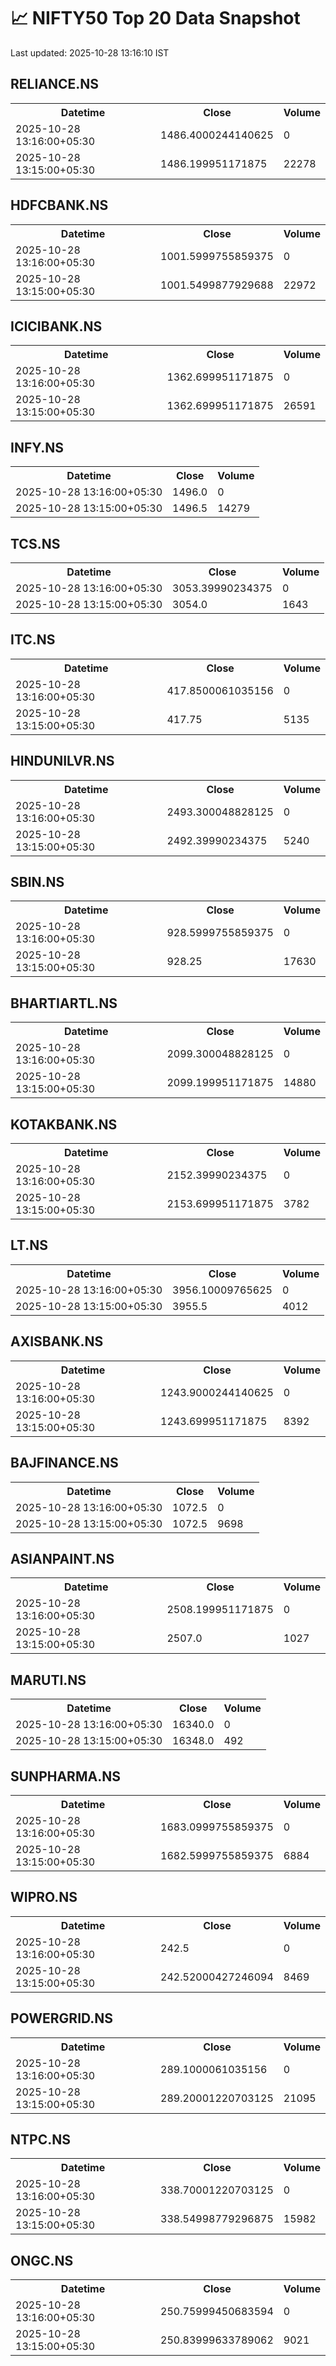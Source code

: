 # 📈 NIFTY50 Top 20 Data Snapshot

Last updated: 2025-10-28 13:16:10 IST

## RELIANCE.NS

<table>
  <tr><th>Datetime</th><th>Close</th><th>Volume</th></tr>
  <tr><td>2025-10-28 13:16:00+05:30</td><td>1486.4000244140625</td><td>0</td></tr>
  <tr><td>2025-10-28 13:15:00+05:30</td><td>1486.199951171875</td><td>22278</td></tr>
</table>

## HDFCBANK.NS

<table>
  <tr><th>Datetime</th><th>Close</th><th>Volume</th></tr>
  <tr><td>2025-10-28 13:16:00+05:30</td><td>1001.5999755859375</td><td>0</td></tr>
  <tr><td>2025-10-28 13:15:00+05:30</td><td>1001.5499877929688</td><td>22972</td></tr>
</table>

## ICICIBANK.NS

<table>
  <tr><th>Datetime</th><th>Close</th><th>Volume</th></tr>
  <tr><td>2025-10-28 13:16:00+05:30</td><td>1362.699951171875</td><td>0</td></tr>
  <tr><td>2025-10-28 13:15:00+05:30</td><td>1362.699951171875</td><td>26591</td></tr>
</table>

## INFY.NS

<table>
  <tr><th>Datetime</th><th>Close</th><th>Volume</th></tr>
  <tr><td>2025-10-28 13:16:00+05:30</td><td>1496.0</td><td>0</td></tr>
  <tr><td>2025-10-28 13:15:00+05:30</td><td>1496.5</td><td>14279</td></tr>
</table>

## TCS.NS

<table>
  <tr><th>Datetime</th><th>Close</th><th>Volume</th></tr>
  <tr><td>2025-10-28 13:16:00+05:30</td><td>3053.39990234375</td><td>0</td></tr>
  <tr><td>2025-10-28 13:15:00+05:30</td><td>3054.0</td><td>1643</td></tr>
</table>

## ITC.NS

<table>
  <tr><th>Datetime</th><th>Close</th><th>Volume</th></tr>
  <tr><td>2025-10-28 13:16:00+05:30</td><td>417.8500061035156</td><td>0</td></tr>
  <tr><td>2025-10-28 13:15:00+05:30</td><td>417.75</td><td>5135</td></tr>
</table>

## HINDUNILVR.NS

<table>
  <tr><th>Datetime</th><th>Close</th><th>Volume</th></tr>
  <tr><td>2025-10-28 13:16:00+05:30</td><td>2493.300048828125</td><td>0</td></tr>
  <tr><td>2025-10-28 13:15:00+05:30</td><td>2492.39990234375</td><td>5240</td></tr>
</table>

## SBIN.NS

<table>
  <tr><th>Datetime</th><th>Close</th><th>Volume</th></tr>
  <tr><td>2025-10-28 13:16:00+05:30</td><td>928.5999755859375</td><td>0</td></tr>
  <tr><td>2025-10-28 13:15:00+05:30</td><td>928.25</td><td>17630</td></tr>
</table>

## BHARTIARTL.NS

<table>
  <tr><th>Datetime</th><th>Close</th><th>Volume</th></tr>
  <tr><td>2025-10-28 13:16:00+05:30</td><td>2099.300048828125</td><td>0</td></tr>
  <tr><td>2025-10-28 13:15:00+05:30</td><td>2099.199951171875</td><td>14880</td></tr>
</table>

## KOTAKBANK.NS

<table>
  <tr><th>Datetime</th><th>Close</th><th>Volume</th></tr>
  <tr><td>2025-10-28 13:16:00+05:30</td><td>2152.39990234375</td><td>0</td></tr>
  <tr><td>2025-10-28 13:15:00+05:30</td><td>2153.699951171875</td><td>3782</td></tr>
</table>

## LT.NS

<table>
  <tr><th>Datetime</th><th>Close</th><th>Volume</th></tr>
  <tr><td>2025-10-28 13:16:00+05:30</td><td>3956.10009765625</td><td>0</td></tr>
  <tr><td>2025-10-28 13:15:00+05:30</td><td>3955.5</td><td>4012</td></tr>
</table>

## AXISBANK.NS

<table>
  <tr><th>Datetime</th><th>Close</th><th>Volume</th></tr>
  <tr><td>2025-10-28 13:16:00+05:30</td><td>1243.9000244140625</td><td>0</td></tr>
  <tr><td>2025-10-28 13:15:00+05:30</td><td>1243.699951171875</td><td>8392</td></tr>
</table>

## BAJFINANCE.NS

<table>
  <tr><th>Datetime</th><th>Close</th><th>Volume</th></tr>
  <tr><td>2025-10-28 13:16:00+05:30</td><td>1072.5</td><td>0</td></tr>
  <tr><td>2025-10-28 13:15:00+05:30</td><td>1072.5</td><td>9698</td></tr>
</table>

## ASIANPAINT.NS

<table>
  <tr><th>Datetime</th><th>Close</th><th>Volume</th></tr>
  <tr><td>2025-10-28 13:16:00+05:30</td><td>2508.199951171875</td><td>0</td></tr>
  <tr><td>2025-10-28 13:15:00+05:30</td><td>2507.0</td><td>1027</td></tr>
</table>

## MARUTI.NS

<table>
  <tr><th>Datetime</th><th>Close</th><th>Volume</th></tr>
  <tr><td>2025-10-28 13:16:00+05:30</td><td>16340.0</td><td>0</td></tr>
  <tr><td>2025-10-28 13:15:00+05:30</td><td>16348.0</td><td>492</td></tr>
</table>

## SUNPHARMA.NS

<table>
  <tr><th>Datetime</th><th>Close</th><th>Volume</th></tr>
  <tr><td>2025-10-28 13:16:00+05:30</td><td>1683.0999755859375</td><td>0</td></tr>
  <tr><td>2025-10-28 13:15:00+05:30</td><td>1682.5999755859375</td><td>6884</td></tr>
</table>

## WIPRO.NS

<table>
  <tr><th>Datetime</th><th>Close</th><th>Volume</th></tr>
  <tr><td>2025-10-28 13:16:00+05:30</td><td>242.5</td><td>0</td></tr>
  <tr><td>2025-10-28 13:15:00+05:30</td><td>242.52000427246094</td><td>8469</td></tr>
</table>

## POWERGRID.NS

<table>
  <tr><th>Datetime</th><th>Close</th><th>Volume</th></tr>
  <tr><td>2025-10-28 13:16:00+05:30</td><td>289.1000061035156</td><td>0</td></tr>
  <tr><td>2025-10-28 13:15:00+05:30</td><td>289.20001220703125</td><td>21095</td></tr>
</table>

## NTPC.NS

<table>
  <tr><th>Datetime</th><th>Close</th><th>Volume</th></tr>
  <tr><td>2025-10-28 13:16:00+05:30</td><td>338.70001220703125</td><td>0</td></tr>
  <tr><td>2025-10-28 13:15:00+05:30</td><td>338.54998779296875</td><td>15982</td></tr>
</table>

## ONGC.NS

<table>
  <tr><th>Datetime</th><th>Close</th><th>Volume</th></tr>
  <tr><td>2025-10-28 13:16:00+05:30</td><td>250.75999450683594</td><td>0</td></tr>
  <tr><td>2025-10-28 13:15:00+05:30</td><td>250.83999633789062</td><td>9021</td></tr>
</table>

